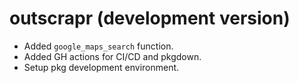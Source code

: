# outscrapr (development version)

* Added `google_maps_search` function.
* Added GH actions for CI/CD and pkgdown.
* Setup pkg development environment.
